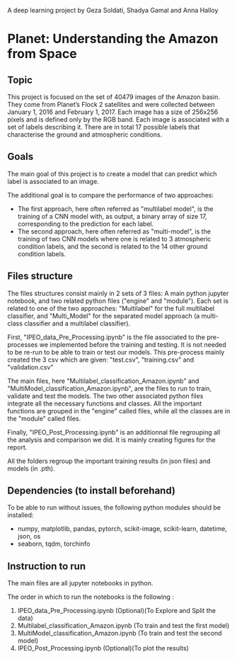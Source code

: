  A deep learning project by Geza Soldati, Shadya Gamal and Anna Halloy
# Planet: Understanding the Amazon from Space

## Topic
This project is focused on the set of 40479 images of the Amazon basin. 
They come from Planet’s Flock 2 satellites and were collected between January 1, 2016 and February 1, 2017. 
Each image has a size of 256x256 pixels and is defined only by the RGB band. 
Each image is associated with a set of labels describing it.
There are in total 17 possible labels that characterise the ground and atmospheric conditions.

## Goals
The main goal of this project is to create a model that can predict which label is associated to an image.

The additional goal is to compare the performance of two approaches: 
- The first approach, here often referred as "multilabel model", is the training of a CNN model with, as output, 
a binary array of size 17, corresponding to the prediction for each label. 
- The second approach, here often referred as "multi-model", is the training of two CNN models where one is related 
to 3 atmospheric condition labels, and the second is related to the 14 other ground condition labels.

## Files structure
The files structures consist mainly in 2 sets of 3 files: A main python jupyter notebook, 
and two related python files ("engine" and "module").
Each set is related to one of the two approaches: "Multilabel" for the full multilabel classifier, 
and "Multi_Model" for the separated model approach (a multi-class classifier and a multilabel classifier).

First, "IPEO_data_Pre_Processing.ipynb" is the file associated to the pre-processes we implemented before 
the training and testing. It is not needed to be re-run to be able to train or test our models. 
This pre-process mainly created the 3 csv which are given: "test.csv", "training.csv" and "validation.csv"

The main files, here "Multilabel_classification_Amazon.ipynb" and "MultiModel_classification_Amazon.ipynb",
are the files to run to train, validate and test the models.
The two other associated python files integrate all the necessary functions and classes.
All the important functions are grouped in the "engine" called files, 
while all the classes are in the "module" called files. 

Finally, "IPEO_Post_Processing.ipynb" is an additionnal file regrouping all the analysis and comparison we did. 
It is mainly creating figures for the report. 

All the folders regroup the important training results (in json files) and models (in .pth).

## Dependencies (to install beforehand)
To be able to run without issues, the following python modules should be installed:
- numpy, matplotlib, pandas, pytorch, scikit-image, scikit-learn, datetime, json, os
- seaborn, tqdm, torchinfo

## Instruction to run
The main files are all jupyter notebooks in python. 

The order in which to run the notebooks is the following : 
1) IPEO_data_Pre_Processing.ipynb (Optional)(To Explore and Split the data)
2) Multilabel_classification_Amazon.ipynb (To train and test the first model)
3) MultiModel_classification_Amazon.ipynb (To train and test the second model)
4) IPEO_Post_Processing.ipynb (Optional)(To plot the results)

